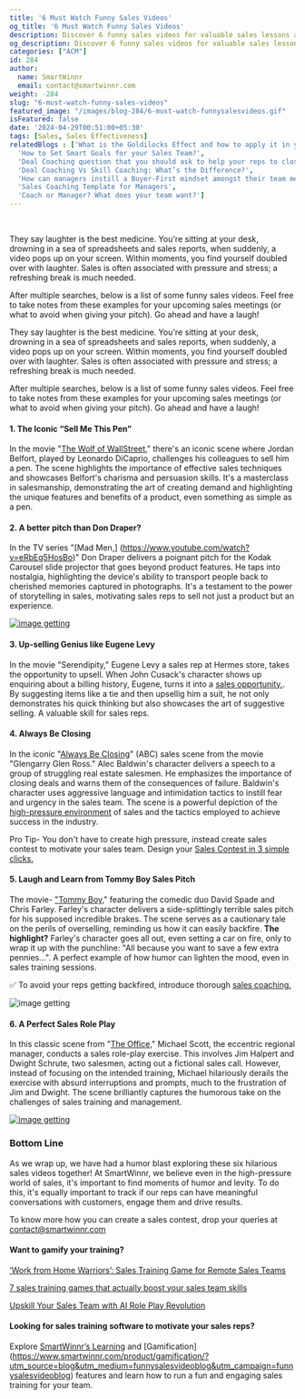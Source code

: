 ```yaml
---
title: '6 Must Watch Funny Sales Videos'
og_title: '6 Must Watch Funny Sales Videos'
description: Discover 6 funny sales videos for valuable sales lessons and laughs! Elevate your team's spirits and skills with humor-infused training. Laugh & learn now! 
og_description: Discover 6 funny sales videos for valuable sales lessons and laughs! Elevate your team's spirits and skills with humor-infused training. Laugh & learn now! 
categories: ["ACM"]
id: 284
author:
  name: SmartWinnr
  email: contact@smartwinnr.com
weight: -284
slug: "6-must-watch-funny-sales-videos"
featured_image: "/images/blog-284/6-must-watch-funnysalesvideos.gif"
isFeatured: false
date: '2024-04-29T00:51:00+05:30'
tags: [Sales, Sales Effectiveness]
relatedBlogs : ['What is the Goldilocks Effect and how to apply it in your business?',
  'How to Set Smart Goals for your Sales Team?',
  'Deal Coaching question that you should ask to help your reps to close more deals',
  'Deal Coaching Vs Skill Coaching: What’s the Difference?',
  'How can managers instill a Buyer-First mindset amongst their team members?',
  'Sales Coaching Template for Managers',
  'Coach or Manager? What does your team want?']
---
```


<br>

They say laughter is the best medicine. You're sitting at your desk, drowning in a sea of spreadsheets and sales reports, when suddenly, a video pops up on your screen. Within moments, you find yourself doubled over with laughter. Sales is often associated with pressure and stress; a refreshing break is much needed.

After multiple searches, below is a list of some funny sales videos. Feel free to take notes from these examples for your upcoming sales meetings (or what to avoid when giving your pitch). Go ahead and have a laugh!


They say laughter is the best medicine. You're sitting at your desk, drowning in a sea of spreadsheets and sales reports, when suddenly, a video pops up on your screen. Within moments, you find yourself doubled over with laughter. Sales is often associated with pressure and stress; a refreshing break is much needed.

After multiple searches, below is a list of some funny sales videos. Feel free to take notes from these examples for your upcoming sales meetings (or what to avoid when giving your pitch). Go ahead and have a laugh!


#### **1. The Iconic “Sell Me This Pen”**

In the movie "[The Wolf of WallStreet,](https://www.youtube.com/watch?v=9UspZGJ-TrI)" there's an iconic scene where Jordan Belfort, played by Leonardo DiCaprio, challenges his colleagues to sell him a pen. The scene highlights the importance of effective sales techniques and showcases Belfort's charisma and persuasion skills. It's a masterclass in salesmanship, demonstrating the art of creating demand and highlighting the unique features and benefits of a product, even something as simple as a pen.

#### **2. A better pitch than Don Draper?**

In the TV series "[Mad Men,] (https://www.youtube.com/watch?v=eRbEg5HosBo)" Don Draper delivers a poignant pitch for the Kodak Carousel slide projector that goes beyond product features. He taps into nostalgia, highlighting the device's ability to transport people back to cherished memories captured in photographs. It's a testament to the power of storytelling in sales, motivating sales reps to sell not just a product but an experience.

<a href="https://tools.smartwinnr.com/?utm_source=blog&utm_medium=funnysalesvideos&utm_campaign=funnysalesvideos#/sales-contest-template/industry">
    <img src="/images/blog-284/sales_contest_templates.jpg" alt="image getting">
</a>


#### **3. Up-selling Genius like Eugene Levy**

In the movie "Serendipity," Eugene Levy a sales rep at Hermes store, takes the opportunity to upsell. When John Cusack's character shows up enquiring about a billing history, Eugene, turns it into a [sales opportunity.](https://www.youtube.com/watch?v=kNepR8njvT8). By suggesting items like a tie and then upsellig him a suit, he not only demonstrates his quick thinking but also showcases the art of suggestive selling. A valuable skill for sales reps.

#### **4. Always Be Closing**

In the iconic "[Always Be Closing](https://www.youtube.com/watch?v=w7y6EOGY87U)" (ABC) sales scene from the movie "Glengarry Glen Ross." Alec Baldwin's character delivers a speech to a group of struggling real estate salesmen. He emphasizes the importance of closing deals and warns them of the consequences of failure. Baldwin's character uses aggressive language and intimidation tactics to instill fear and urgency in the sales team. The scene is a powerful depiction of the [high-pressure environment](https://www.smartwinnr.com/post/its-time-to-move-from-always-be-closing-to-always-be-helping/?utm_source=blog&utm_medium=funnysalesvideoblog&utm_campaign=funnysalesvideoblog) of sales and the tactics employed to achieve success in the industry.


<div class="ml_pro_tip ml-margin-bottom20">
  <p>Pro Tip- You don't have to create high pressure, instead create sales contest to motivate your sales team. Design your <a href="https://tools.smartwinnr.com/#/sales-contest-template/industry" target="_blank">Sales Contest in 3 simple clicks.</a></p>
</div>

#### **5. Laugh and Learn from Tommy Boy Sales Pitch**

The movie- ["Tommy Boy,](https://www.youtube.com/watch?app=desktop&v=S2XvxDaIwCw&ab_channel=Movieclips)" featuring the comedic duo David Spade and Chris Farley. Farley's character delivers a side-splittingly terrible sales pitch for his supposed incredible brakes. The scene serves as a cautionary tale on the perils of overselling, reminding us how it can easily backfire. <b>The highlight?</b> Farley's character goes all out, even setting a car on fire, only to wrap it up with the punchline: "All because you want to save a few extra pennies...". A perfect example of how humor can lighten the mood, even in sales training sessions.

✅ To avoid your reps getting backfired, introduce thorough [sales coaching.](https://www.smartwinnr.com/product/sales-coaching/?utm_source=blog&utm_medium=funnysalesvideoblog&utm_campaign=funnysalesvideoblog)

<img src="/images/blog-284/funnysalesgi.gif" alt="image getting">

#### **6. A Perfect Sales Role Play**

In this classic scene from "[The Office,](https://www.youtube.com/watch?v=1QQBB3cwNM0)" Michael Scott, the eccentric regional manager, conducts a sales role-play exercise. This involves Jim Halpert and Dwight Schrute, two salesmen, acting out a fictional sales call. However, instead of focusing on the intended training, Michael hilariously derails the exercise with absurd interruptions and prompts, much to the frustration of Jim and Dwight. The scene brilliantly captures the humorous take on the challenges of sales training and management.

<a href="https://www.smartwinnr.com/request-demo/?utm_source=blog&utm_medium=funnysalesvideoblog&utm_campaign=funnysalesvideoblog">
    <img src="/images/blog-284/ai_sales_role_play.png" alt="image getting">
</a>

<h3 class="ml-bold-text ml-margin-top-bottom20">Bottom Line </h3>

As we wrap up, we have had a humor blast exploring these six hilarious sales videos together! At SmartWinnr, we believe even in the high-pressure world of sales, it's important to find moments of humor and levity. To do this, it's equally important to track if our reps can have meaningful conversations  with customers, engage them and drive results.

 <p>
  To know more how you can create a sales contest, drop your queries at <a href="mailto:contact@smartwinnr.com"><span>contact@smartwinnr.com</span></a>
</p>

#### **Want to gamify your training?**

<a href="https://www.smartwinnr.com/post/work-from-home-warriors-sales-training-game-for-remote-sales-teams/?utm_source=blog&utm_medium=funnysalesvideoblog&utm_campaign=funnysalesvideoblog" target="_blank" class="">‘Work from Home Warriors’: Sales Training Game for Remote Sales Teams </a>

<a href="https://www.smartwinnr.com/post/7-sales-training-games-that-actually-boost-your-sales-teams-skills/?utm_source=blog&utm_medium=funnysalesvideoblog&utm_campaign=funnysalesvideoblog" target="_blank" class="">7 sales training games that actually boost your sales team skills </a>
<br>

<a href="https://www.smartwinnr.com/post/upskill-your-sales-team-with-ai-role-play-revolution/?utm_source=blog&utm_medium=funnysalesvideoblog&utm_campaign=funnysalesvideoblog" target="_blank" class="">Upskill Your Sales Team with AI Role Play Revolution </a>

<h4 class="ml-bold-text ml-margin-top-bottom20">Looking for sales training software to motivate your sales reps?</h4>

Explore [SmartWinnr’s Learning](https://www.smartwinnr.com/product/targeted-learning/?utm_source=blog&utm_medium=funnysalesvideoblog&utm_campaign=funnysalesvideoblog) and [Gamification] (https://www.smartwinnr.com/product/gamification/?utm_source=blog&utm_medium=funnysalesvideoblog&utm_campaign=funnysalesvideoblog) features and learn how to run a fun and engaging sales training for your team.
